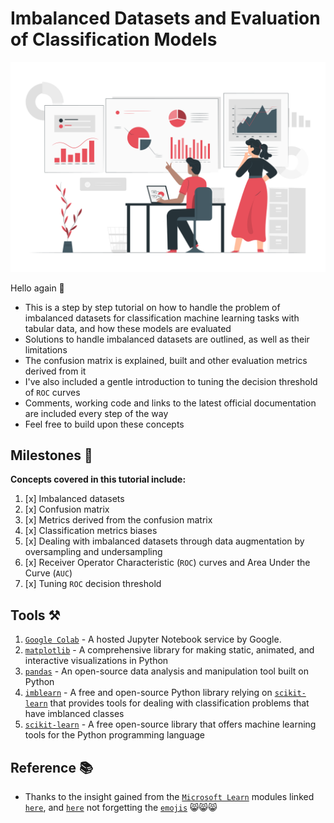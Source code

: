 # Imbalanced Datasets and Evaluation of Classification Models

<p align="center">
  <img src='pics/imb.svg'  width='530'/>
</p>

Hello again 👋
+ This is a step by step tutorial on how to handle the problem of imbalanced datasets for classification machine learning tasks with tabular data, and how these models are evaluated
+ Solutions to handle imbalanced datasets are outlined, as well as their limitations
+ The confusion matrix is explained, built and other evaluation metrics derived from it
+ I've also included a gentle introduction to tuning the decision threshold of `ROC` curves
+ Comments, working code and links to the latest official documentation are included every step of the way
+ Feel free to build upon these concepts


## Milestones 🏁
**Concepts covered in this tutorial include:**  
1. [x] Imbalanced datasets
2. [x] Confusion matrix
3. [x] Metrics derived from the confusion matrix
4. [x] Classification metrics biases
5. [x] Dealing with imbalanced datasets through data augmentation by oversampling and undersampling
6. [x] Receiver Operator Characteristic (`ROC`) curves and Area Under the Curve (`AUC`)
7. [x] Tuning `ROC` decision threshold


## Tools ⚒️
1. [`Google Colab`](https://colab.google/) - A hosted Jupyter Notebook service by Google.
2. [`matplotlib`](https://matplotlib.org/) - A comprehensive library for making static, animated, and interactive visualizations in Python
3. [`pandas`](https://pandas.pydata.org/docs/index.html) - An open-source data analysis and manipulation tool built on Python
4. [`imblearn`](https://imbalanced-learn.org/stable/index.html) - A free and open-source Python library relying on [`scikit-learn`](https://scikit-learn.org/stable/#) that provides tools for dealing with classification problems that have imblanced classes   
5. [`scikit-learn`](https://scikit-learn.org/stable/#) - A free open-source library that offers machine learning tools for the Python programming language

## Reference 📚
+ Thanks to the insight gained from the [`Microsoft Learn`](https://learn.microsoft.com/en-us/) modules linked [`here`](https://learn.microsoft.com/api/achievements/share/en-us/MartinMuriithi-6560/ET85NBGP?sharingId=C156514E494249EC), and [`here`](https://learn.microsoft.com/api/achievements/share/en-us/MartinMuriithi-6560/9FEYD3HU?sharingId=C156514E494249EC) not forgetting the [`emojis`](https://gist.github.com/FlyteWizard/468c0a0a6c854ed5780a32deb73d457f) 😸😸😸

